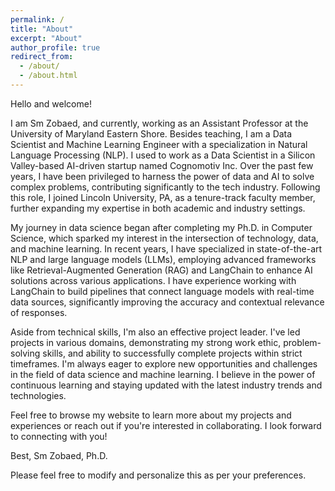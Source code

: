 ```yaml
---
permalink: /
title: "About"
excerpt: "About"
author_profile: true
redirect_from: 
  - /about/
  - /about.html
---
```



Hello and welcome!

I am Sm Zobaed, and currently, working as an Assistant Professor at the University of Maryland Eastern Shore. Besides teaching, I am a Data Scientist and Machine Learning Engineer with a specialization in Natural Language Processing (NLP). I used to work as a Data Scientist in a Silicon Valley-based AI-driven startup named Cognomotiv Inc. Over the past few years, I have been privileged to harness the power of data and AI to solve complex problems, contributing significantly to the tech industry.
Following this role, I joined Lincoln University, PA, as a tenure-track faculty member, further expanding my expertise in both academic and industry settings.

My journey in data science began after completing my Ph.D. in Computer Science, which sparked my interest in the intersection of technology, data, and machine learning. In recent years, I have specialized in state-of-the-art NLP and large language models (LLMs), employing advanced frameworks like Retrieval-Augmented Generation (RAG) and LangChain to enhance AI solutions across various applications. I have experience working with LangChain to build pipelines that connect language models with real-time data sources, significantly improving the accuracy and contextual relevance of responses.


Aside from technical skills, I'm also an effective project leader. I've led projects in various domains, demonstrating my strong work ethic, problem-solving skills, and ability to successfully complete projects within strict timeframes.
I'm always eager to explore new opportunities and challenges in the field of data science and machine learning. I believe in the power of continuous learning and staying updated with the latest industry trends and technologies.

Feel free to browse my website to learn more about my projects and experiences or reach out if you're interested in collaborating. I look forward to connecting with you!

Best,
Sm Zobaed, Ph.D.

Please feel free to modify and personalize this as per your preferences.
